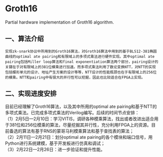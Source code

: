 # Groth16
Partial hardware implementation of Groth16 algorithm.<br>
## 一、算法介绍<br>
    实现zk-snark协议中所用到的Groth16算法，对Groth16算法中用到的基于BLS12-381椭圆曲线的optimal ate pairing和有限域上的多项式乘法进行硬件实现。其中optimal ate pairing包括Miller loop算法和final exponentiation算法两个部分，pairing设计的关键在于对有限域上的381位模乘进行加速。而多项式乘法利用了数论变换NTT，对NTT的实现包括蝶形单元的设计、地址产生方案的设计等等，NTT设计的性能瓶颈也在于有限域上的256位的模乘。NTT和pairing中有很大的并行性可以挖掘，因此也比较适合在FPGA上实现。
## 二、实现进度安排<br>
   目前已经理解了Groth16算法，以及其中所用的optimal ate pairing和基于NTT的多项式乘法。已完成多项式乘法的Verilog编写。后续的时间节点安排：<br>
（1）2月5日—2月10日：学习VITIS，调研各种模乘算法，找出或者改进出适合用于381位和256位模乘的算法，尽量挖掘其并行性，充分利用FPGA上的资源。目前备选的算法有基于RNS的蒙哥马利模乘算法和基于查找表的算法；<br>
（2）2月11日—2月21日：划分optimal ate pairing的各个模块和端口信号，用Python进行系统建模，基于开发板进行仿真和调试；<br>
（3）2月22日—2月26日：进一步验证和提升性能。<br>
